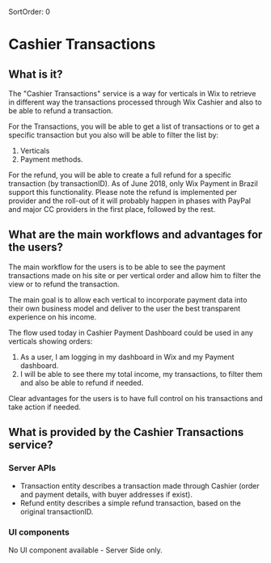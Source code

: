 SortOrder: 0
# Cashier Transactions

## What is it?

The "Cashier Transactions" service is a way for verticals in Wix to retrieve in different way the  transactions processed through Wix Cashier and also to be able to refund a transaction.

For the Transactions, you will be able to get a list of transactions or to get a specific transaction but you also will be able to filter the list by:

1. Verticals
2. Payment methods.

For the refund, you will be able to create a full refund for a specific transaction (by transactionID). As of June 2018, only Wix Payment in Brazil support this functionality. Please note the refund is implemented per provider and the roll-out of it will probably happen in phases with PayPal and major CC providers in the first place, followed by the rest.

## What are the main workflows and advantages for the users?

The main workflow for the users is to be able to see the payment transactions made on his site or per vertical order and allow him to filter the view or to refund the transaction.

The main goal is to allow each vertical to incorporate payment data into their own business model and deliver to the user the best transparent experience on his income.

The flow used today in Cashier Payment Dashboard could be used in any verticals showing orders:

1. As a user, I am logging in my dashboard in Wix and my Payment dashboard.
2. I will be able to see there my total income, my transactions, to filter them and also be able to refund if needed.

Clear advantages for the users is to have full control on his transactions and take action if needed.

## What is provided by the Cashier Transactions service?

### Server APIs

- Transaction entity describes a transaction made through Cashier (order and payment details, with buyer addresses if exist). 
- Refund entity describes a simple refund transaction, based on the original transactionID.

### UI components

No UI component available - Server Side only.

